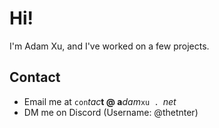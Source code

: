 # Hi!

I'm Adam Xu, and I've worked on a few projects.

## Contact
- Email me at `con`*tac***t @ a**_dam_`xu . `*net*
- DM me on Discord (Username: @thetnter)

<!--
**AdamEXu/AdamEXu** is a ✨ _special_ ✨ repository because its `README.md` (this file) appears on your GitHub profile.

Here are some ideas to get you started:

- 🔭 I’m currently working on ...
- 🌱 I’m currently learning ...
- 👯 I’m looking to collaborate on ...
- 🤔 I’m looking for help with ...
- 💬 Ask me about ...
- 📫 How to reach me: ...
- 😄 Pronouns: ...
- ⚡ Fun fact: ...
-->
